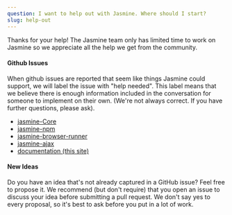 ```yaml
---
question: I want to help out with Jasmine. Where should I start?
slug: help-out
---
```


Thanks for your help! The Jasmine team only has limited time to work on Jasmine so we appreciate all the help we get from the community.

#### Github Issues
When github issues are reported that seem like things Jasmine could support, we will label the issue with "help needed".
This label means that we believe there is enough information included in the conversation for someone to implement on their own.
(We're not always correct. If you have further questions, please ask).

* [jasmine-Core](https://github.com/jasmine/jasmine/labels/help%20needed)
* [jasmine-npm](https://github.com/jasmine/jasmine-npm/labels/help%20needed)
* [jasmine-browser-runner](https://github.com/jasmine/jasmine-browser/labels/help%20needed)
* [jasmine-ajax](https://github.com/jasmine/jasmine-ajax/labels/help%20needed)
* [documentation (this site)](https://github.com/jasmine/jasmine.github.io/labels/help%20needed)

#### New Ideas

Do you have an idea that's not already captured in a GitHub issue? Feel free to
propose it. We recommend (but don't require) that you open an issue to discuss
your idea before submitting a pull request. We don't say yes to every proposal,
so it's best to ask before you put in a lot of work.
